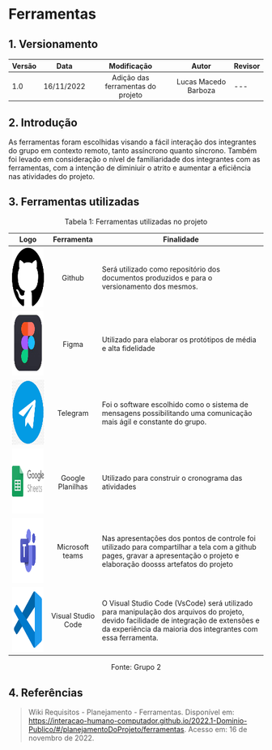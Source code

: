 # Ferramentas

## 1. Versionamento

| Versão | Data       |            Modificação            |        Autor         | Revisor |
| ------ | ---------- | :-------------------------------: | :------------------: | ------- |
| 1.0    | 16/11/2022 | Adição das ferramentas do projeto | Lucas Macedo Barboza | ---     |

## 2. Introdução

<p> As ferramentas foram escolhidas visando a fácil interação dos integrantes do grupo em contexto remoto, tanto assíncrono quanto síncrono. Também foi levado em consideração o nível de familiaridade dos integrantes com as ferramentas, com a intenção de diminiuir o atrito e aumentar a eficiência nas atividades do projeto. </p>

## 3. Ferramentas utilizadas

<div style="text-align: center">
<p>Tabela 1: Ferramentas utilizadas no projeto</p>
</div>

|                                                 Logo                                                  |     Ferramenta     | Finalidade                                                                                                                                                                                           |
| :---------------------------------------------------------------------------------------------------: | :----------------: | ---------------------------------------------------------------------------------------------------------------------------------------------------------------------------------------------------- |
|  <img class="card-img img-fluid rounded" width="180" height="118" src="../docs/img/github-icon.png">  |       Github       | Será utilizado como repositório dos documentos produzidos e para o versionamento dos mesmos.                                                                                                         |
|  <img class="card-img img-fluid rounded" width="180" height="128" src="../docs/img/figma-icon.jpeg">  |       Figma        | Utilizado para elaborar os protótipos de média e alta fidelidade                                                                                                                                     |
| <img class="card-img img-fluid rounded" width="200" height="128" src="../docs/img/telegram-icon.png"> |      Telegram      | Foi o software escolhido como o sistema de mensagens possibilitando uma comunicação mais ágil e constante do grupo.                                                                                  |
|  <img class="card-img img-fluid rounded" width="200" height="128" src="../docs/img/sheet-icon.png">   |  Google Planilhas  | Utilizado para construir o cronograma das atividades                                                                                                                                                 |
|  <img class="card-img img-fluid rounded" width="200" height="128" src="../docs/img/teams-icon.png">   |  Microsoft teams   | Nas apresentações dos pontos de controle foi utilizado para compartilhar a tela com a github pages, gravar a apresentação o projeto e elaboração doosss artefatos do projeto                         |
|  <img class="card-img img-fluid rounded" width="200" height="128" src="../docs/img/vscode-icon.png">  | Visual Studio Code | O Visual Studio Code (VsCode) será utilizado para manipulação dos arquivos do projeto, devido facilidade de integração de extensões e da experiência da maioria dos integrantes com essa ferramenta. |

<div style="text-align: center">
<p>Fonte: Grupo 2</p>
</div>

## 4. Referências

> Wiki Requisitos - Planejamento - Ferramentas. Disponível em: https://interacao-humano-computador.github.io/2022.1-Dominio-Publico/#/planejamentoDoProjeto/ferramentas. Acesso em: 16 de novembro de 2022.
